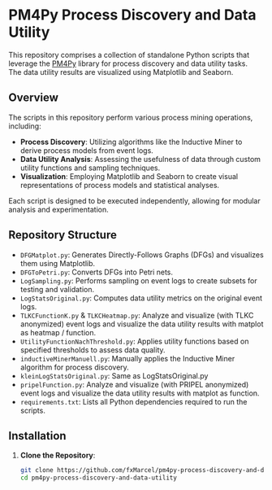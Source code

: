 # PM4Py Process Discovery and Data Utility

This repository comprises a collection of standalone Python scripts that leverage the [PM4Py](https://pm4py.fit.fraunhofer.de/) library for process discovery and data utility tasks.  
The data utility results are visualized using Matplotlib and Seaborn.

## Overview

The scripts in this repository perform various process mining operations, including:

- **Process Discovery**: Utilizing algorithms like the Inductive Miner to derive process models from event logs.
- **Data Utility Analysis**: Assessing the usefulness of data through custom utility functions and sampling techniques.
- **Visualization**: Employing Matplotlib and Seaborn to create visual representations of process models and statistical analyses.

Each script is designed to be executed independently, allowing for modular analysis and experimentation.

## Repository Structure

- `DFGMatplot.py`: Generates Directly-Follows Graphs (DFGs) and visualizes them using Matplotlib.
- `DFGToPetri.py`: Converts DFGs into Petri nets.
- `LogSampling.py`: Performs sampling on event logs to create subsets for testing and validation.
- `LogStatsOriginal.py`: Computes data utility metrics on the original event logs.
- `TLKCFunctionK.py` & `TLKCHeatmap.py`: Analyze and visualize (with TLKC anonymized) event logs and visualize the data utility results with matplot as heatmap / function.
- `UtilityFunctionNachThreshold.py`: Applies utility functions based on specified thresholds to assess data quality.
- `inductiveMinerManuell.py`: Manually applies the Inductive Miner algorithm for process discovery.
- `kleinLogStatsOriginal.py`: Same as LogStatsOriginal.py
- `pripelFunction.py`: Analyze and visualize (with PRIPEL anonymized) event logs and visualize the data utility results with matplot as function.
- `requirements.txt`: Lists all Python dependencies required to run the scripts.

## Installation

1. **Clone the Repository**:

   ```bash
   git clone https://github.com/fxMarcel/pm4py-process-discovery-and-data-utility.git
   cd pm4py-process-discovery-and-data-utility
